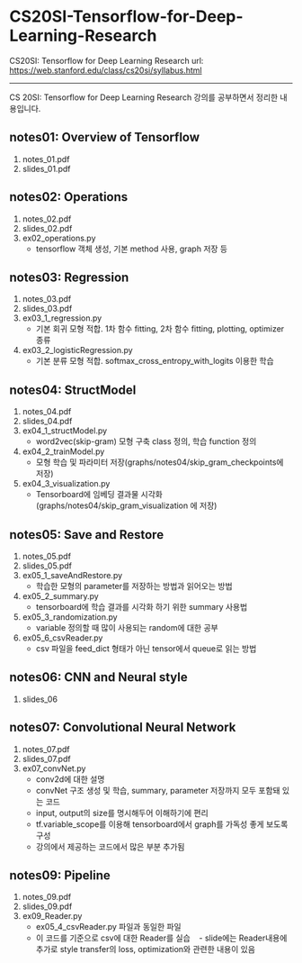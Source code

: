 # CS20SI-Tensorflow-for-Deep-Learning-Research
CS20SI: Tensorflow for Deep Learning Research url: https://web.stanford.edu/class/cs20si/syllabus.html

-----------------------------------------------------------

CS 20SI: Tensorflow for Deep Learning Research 강의를 공부하면서 정리한 내용입니다.

## notes01: Overview of Tensorflow
1. notes_01.pdf
2. slides_01.pdf

## notes02: Operations
1. notes_02.pdf
2. slides_02.pdf
3. ex02_operations.py
    - tensorflow 객체 생성, 기본 method 사용, graph 저장 등

## notes03: Regression
1. notes_03.pdf
2. slides_03.pdf
3. ex03_1_regression.py
    - 기본 회귀 모형 적합. 1차 함수 fitting, 2차 함수 fitting, plotting, optimizer 종류
4. ex03_2_logisticRegression.py
    - 기본 분류 모형 적합. softmax_cross_entropy_with_logits 이용한 학습

## notes04: StructModel
1. notes_04.pdf
2. slides_04.pdf
3. ex04_1_structModel.py
    - word2vec(skip-gram) 모형 구축 class 정의, 학습 function 정의
4. ex04_2_trainModel.py
    - 모형 학습 및 파라미터 저장(graphs/notes04/skip_gram_checkpoints에 저장)
5. ex04_3_visualization.py
    - Tensorboard에 임베딩 결과물 시각화(graphs/notes04/skip_gram_visualization 에 저장)

## notes05: Save and Restore
1. notes_05.pdf
2. slides_05.pdf
3. ex05_1_saveAndRestore.py
    - 학습한 모형의 parameter를 저장하는 방법과 읽어오는 방법
4. ex05_2_summary.py
    - tensorboard에 학습 결과를 시각화 하기 위한 summary 사용법
5. ex05_3_randomization.py
    - variable 정의할 때 많이 사용되는 random에 대한 공부
6. ex05_6_csvReader.py
    - csv 파일을 feed_dict 형태가 아닌 tensor에서 queue로 읽는 방법

## notes06: CNN and Neural style
1. slides_06

## notes07: Convolutional Neural Network
1. notes_07.pdf
2. slides_07.pdf
3. ex07_convNet.py
    - conv2d에 대한 설명
    - convNet 구조 생성 및 학습, summary, parameter 저장까지 모두 포함돼 있는 코드
    - input, output의 size를 명시해두어 이해하기에 편리
    - tf.variable_scope를 이용해 tensorboard에서 graph를 가독성 좋게 보도록 구성
    - 강의에서 제공하는 코드에서 많은 부분 추가됨

## notes09: Pipeline
1. notes_09.pdf
2. slides_09.pdf
3. ex09_Reader.py
    - ex05_4_csvReader.py 파일과 동일한 파일
    - 이 코드를 기준으로 csv에 대한 Reader를 실습
    - slide에는 Reader내용에 추가로 style transfer의 loss, optimization와 관련한 내용이 있음
